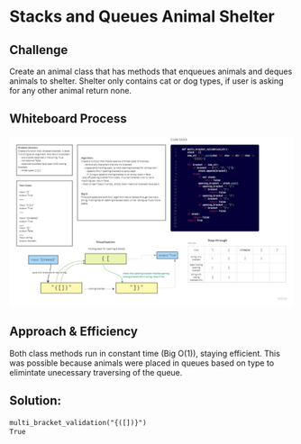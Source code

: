 # Stacks and Queues Animal Shelter

## Challenge
Create an animal class that has methods that enqueues animals and deques animals to shelter. Shelter only contains cat or dog types, if user is asking for any other animal return none.
## Whiteboard Process 
![whiteboard](brackets.jpg)
## Approach & Efficiency
Both class methods run in constant time (Big O(1)), staying efficient. This was possible because animals were placed in queues based on type to elimintate unecessary traversing of the queue.
## Solution:
```
multi_bracket_validation("{([])}")
True
```

